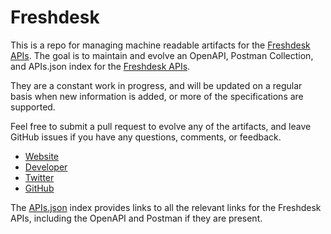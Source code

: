 # FreshdeskThis is a repo for managing machine readable artifacts for the [Freshdesk APIs](http://www.freshdesk.com). The goal is to maintain and evolve an OpenAPI, Postman Collection, and APIs.json index for the [Freshdesk APIs](http://www.freshdesk.com).They are a constant work in progress, and will be updated on a regular basis when new information is added, or more of the specifications are supported.Feel free to submit a pull request to evolve any of the artifacts, and leave GitHub issues if you have any questions, comments, or feedback.- [Website](http://www.freshdesk.com)- [Developer](http://www.freshdesk.com)- [Twitter](https://twitter.com/freshdesk)- [GitHub](https://github.com/freshdesk)The [APIs.json](https://github.com/api-evangelist/freshdesk/blob/master/apis.json) index provides links to all the relevant links for the Freshdesk APIs, including the OpenAPI and Postman if they are present.